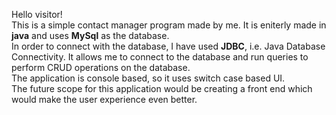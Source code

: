 Hello visitor!<br/>
This is a simple contact manager program made by me. It is eniterly made in **java** and uses **MySql** as the database.<br/>
In order to connect with the database, I have used **JDBC**, i.e. Java Database Connectivity. It allows me to connect to the database and run queries to perform CRUD operations on the database.<br/>
The application is console based, so it uses switch case based UI.<br/>
The future scope for this application would be creating a front end which would make the user experience even better.
